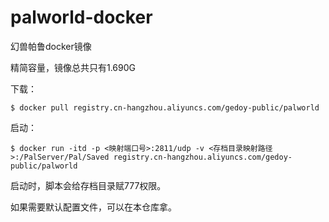 # palworld-docker
幻兽帕鲁docker镜像

精简容量，镜像总共只有1.690G

下载：
```shell
$ docker pull registry.cn-hangzhou.aliyuncs.com/gedoy-public/palworld
```

启动：
```shell
$ docker run -itd -p <映射端口号>:2811/udp -v <存档目录映射路径>:/PalServer/Pal/Saved registry.cn-hangzhou.aliyuncs.com/gedoy-public/palworld
```

启动时，脚本会给存档目录赋777权限。

如果需要默认配置文件，可以在本仓库拿。
